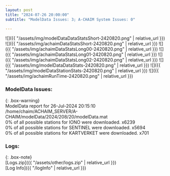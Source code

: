 ```yaml
---
layout: post
title: "2024-07-26 20:00:00"
subtitle: "ModelData Issues: 3; A-CHAIM System Issues: 0"

---
```


![]({{ "/assets/img/modelDataDataStatsShort-2420820.png" | relative_url }})
![]({{ "/assets/img/achaimDataStatsShort-2420820.png" | relative_url }})
![]({{ "/assets/img/achaimDataStatsLong00-2420820.png" | relative_url }})
![]({{ "/assets/img/achaimDataStatsLong01-2420820.png" | relative_url }})
![]({{ "/assets/img/achaimDataStatsLong02-2420820.png" | relative_url }})
![]({{ "/assets/img/modelDataDataStats-2420820.png" | relative_url }})
![]({{ "/assets/img/modelDataStationStats-2420820.png" | relative_url }})
![]({{ "/assets/img/achaimRunTime-2420820.png" | relative_url }})


### ModelData Issues:  
  
{: .box-warning}  
 ModelData report for 26-Jul-2024 20:15:10   
 /home/chaim/ACHAIM_SERVER/A-CHAIM/modelData/2024/208/20/modelData.mat   
 0% of all possible stations for IONO were downloaded. x6239   
 0% of all possible stations for SENTINEL were downloaded. x5694   
 0% of all possible stations for KARTVERKET were downloaded. x701   
  


### Logs:  
  
{: .box-note}  
[Logs.zip]({{ "/assets/other/logs.zip" | relative_url }})  
[Log Info]({{ "/logInfo" | relative_url }})  
